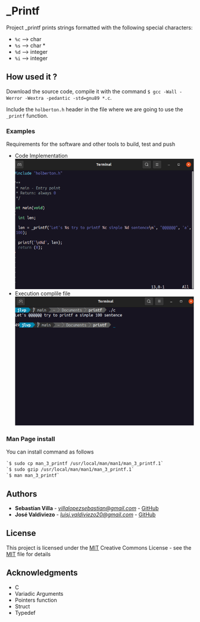 # _Printf
Project _printf prints strings formatted with the following special characters:
- `%c` --> char
- `%s` --> char *
- `%d` --> integer
- `%i` --> integer

## How used it ?

Download the source code, compile it with the command `$ gcc -Wall -Werror -Wextra -pedantic -std=gnu89 *.c`. 

Include the `holberton.h` header in the file where we are going to use the `_printf` function. 

### Examples

Requirements for the software and other tools to build, test and push 

- Code Implementation
![main.c!](https://raw.githubusercontent.com/joseluis-max/printf/main/Screenshot%20from%202021-07-27%2014-03-35.png)
- Execution complile file
![Execution!](https://raw.githubusercontent.com/joseluis-max/printf/main/Screenshot%20from%202021-07-27%2014-05-06.png)

### Man Page install
You can install command as follows 

    `$ sudo cp man_3_printf /usr/local/man/man1/man_3_printf.1`
    `$ sudo gzip /usr/local/man/man1/man_3_printf.1`
    `$ man man_3_printf`

## Authors

  - **Sebastían Villa** - *villalopezsebastian@gmail.com* -
    [GitHub](https://github.com/SebasVillaLo)
  - **José Valdiviezo** - *luisj.valdiviezo20@gmail.com* -
    [GitHub](https://github.com/joseluis-max)
    
## License
 
This project is licensed under the [MIT](https://github.com/joseluis-max/printf/blob/9ab2c72770dc02e83f3fa9099a7936f3ee5bd28a/LICENSE)
Creative Commons License - see the [MIT](https://github.com/joseluis-max/printf/blob/9ab2c72770dc02e83f3fa9099a7936f3ee5bd28a/LICENSE) file for
details

## Acknowledgments

  - C
  - Variadic Arguments
  - Pointers function
  - Struct
  - Typedef
